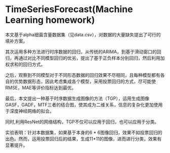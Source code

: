 # TimeSeriesForecast(Machine Learning homework)

本文基于alpha细菌含量数据集（见data.csv），对数据的大量缺失提出了可行的填补方案。

其次运用多种方法进行时序数据的回归，从传统的ARIMA，到基于滑动窗口的回归，再通过对比不同模型回归的优劣，提出了基于正负样本分别回归，然后利用加权求和的回归方式。

之后，观察到不同模型对于不同形态数据的回归效果不尽相同，且每种模型都有各自的优势数据形态，因此考虑集成各个模型，采用投票回归的方式，尽可能使RMSE，MAE等评价指标达到最优。

最后，本文提出一种基于时序数据生成图像的方法（TGP），运用生成图像GASF，GADF，MTF三者的结合图，使其成为二维关系，信息的复杂化更加使用于深度神经网络的拟合。

同时,利用ResNet的网络结构，TGP不仅可以应用于回归，也可以应用于分类。

实验表明：针对本数据集，如果基于本身的6 * 6图像回归，效果不如投票回归的出色。然而，运用投票回归后的结果，生成11*11的图像，进而进行分类，效果有显著提升。
